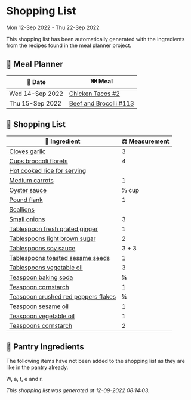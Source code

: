 # Shopping List

Mon 12-Sep 2022 - Thu 22-Sep 2022

This shopping list has been automatically generated with the ingredients from the recipes found in the meal planner project.

## 📅 Meal Planner

|📅 Date| 🍽️ Meal|
|----|----|
|Wed 14-Sep 2022|[Chicken Tacos #2](https://github.com/bryanbr23/Recipes/issues/2)|
|Thu 15-Sep 2022|[Beef and Brocolli #113](https://github.com/bryanbr23/Recipes/issues/113)|

## 🛒 Shopping List

| 🍌 Ingredient| ⚖️ Measurement|
|----------|-----------|
|[Cloves garlic](https://www.sainsburys.co.uk/gol-ui/SearchResults/Cloves%20garlic)|3|
|[Cups broccoli florets](https://www.sainsburys.co.uk/gol-ui/SearchResults/Cups%20broccoli%20florets)|4|
|[Hot cooked rice for serving](https://www.sainsburys.co.uk/gol-ui/SearchResults/Hot%20cooked%20rice%20for%20serving)||
|[Medium carrots](https://www.sainsburys.co.uk/gol-ui/SearchResults/Medium%20carrots)|1|
|[Oyster sauce](https://www.sainsburys.co.uk/gol-ui/SearchResults/Oyster%20sauce)|⅓ cup|
|[Pound flank](https://www.sainsburys.co.uk/gol-ui/SearchResults/Pound%20flank)|1|
|[Scallions](https://www.sainsburys.co.uk/gol-ui/SearchResults/Scallions)||
|[Small onions](https://www.sainsburys.co.uk/gol-ui/SearchResults/Small%20onions)|3|
|[Tablespoon fresh grated ginger](https://www.sainsburys.co.uk/gol-ui/SearchResults/Tablespoon%20fresh%20grated%20ginger)|1|
|[Tablespoons light brown sugar](https://www.sainsburys.co.uk/gol-ui/SearchResults/Tablespoons%20light%20brown%20sugar)|2|
|[Tablespoons soy sauce](https://www.sainsburys.co.uk/gol-ui/SearchResults/Tablespoons%20soy%20sauce)|3 + 3|
|[Tablespoons toasted sesame seeds](https://www.sainsburys.co.uk/gol-ui/SearchResults/Tablespoons%20toasted%20sesame%20seeds)|1|
|[Tablespoons vegetable oil](https://www.sainsburys.co.uk/gol-ui/SearchResults/Tablespoons%20vegetable%20oil)|3|
|[Teaspoon baking soda](https://www.sainsburys.co.uk/gol-ui/SearchResults/Teaspoon%20baking%20soda)|¼|
|[Teaspoon cornstarch](https://www.sainsburys.co.uk/gol-ui/SearchResults/Teaspoon%20cornstarch)|1|
|[Teaspoon crushed red peppers flakes](https://www.sainsburys.co.uk/gol-ui/SearchResults/Teaspoon%20crushed%20red%20peppers%20flakes)|¼|
|[Teaspoon sesame oil](https://www.sainsburys.co.uk/gol-ui/SearchResults/Teaspoon%20sesame%20oil)|1|
|[Teaspoon vegetable oil](https://www.sainsburys.co.uk/gol-ui/SearchResults/Teaspoon%20vegetable%20oil)|1|
|[Teaspoons cornstarch](https://www.sainsburys.co.uk/gol-ui/SearchResults/Teaspoons%20cornstarch)|2|

## 🏪 Pantry Ingredients

The following items have not been added to the shopping list as they are like in the pantry already.

W, a, t, e and r.


_This shopping list was generated at 12-09-2022 08:14:03._